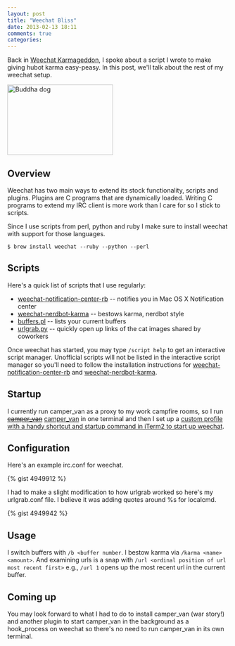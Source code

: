 ```yaml
---
layout: post
title: "Weechat Bliss"
date: 2013-02-13 18:11
comments: true
categories: 
---
```


Back in [Weechat Karmageddon](http://blog.jonathanrwallace.com/blog/2013/01/17/weechat-karmageddon/), I spoke about a script I wrote to make giving hubot karma easy-peasy.  In this post, we'll talk about the rest of my weechat setup.

<a href="http://www.flickr.com/photos/superfantastic/50088733/" title="Buddha dog by SuperFantastic, on Flickr"><img src="http://farm1.staticflickr.com/32/50088733_58935531ce_m.jpg" width="240" height="160" alt="Buddha dog"></a>

<!-- more -->

## Overview

Weechat has two main ways to extend its stock functionality, scripts and plugins. Plugins are C programs that are dynamically loaded. Writing C programs to extend my IRC client is more work than I care for so I stick to scripts.

Since I use scripts from perl, python and ruby I make sure to install weechat with support for those languages.

```$ brew install weechat --ruby --python --perl```

## Scripts

Here's a quick list of scripts that I use regularly:

- [weechat-notification-center-rb](https://github.com/wallace/weechat-notification-center-rb) -- notifies you in Mac OS X Notification center
- [weechat-nerdbot-karma](https://github.com/wallace/weechat-nerdbot-karma) -- bestows karma, nerdbot style
- [buffers.pl](http://www.weechat.org/scripts/source/buffers.pl.html/) -- lists your current buffers
- [urlgrab.py](http://www.weechat.org/scripts/source/urlgrab.py.html/) -- quickly open up links of the cat images shared by coworkers

Once weechat has started, you may type ```/script help``` to get an interactive script manager.  Unofficial scripts will not be listed in the interactive script manager so you'll need to follow the installation instructions for [weechat-notification-center-rb](https://github.com/wallace/weechat-notification-center-rb) and [weechat-nerdbot-karma](https://github.com/wallace/weechat-nerdbot-karma).

## Startup

I currently run camper_van as a proxy to my work campfire rooms, so I run ~~[camper_van](https://github.com/aniero/camper_van)~~ [camper_van](https://github.com/zerowidth/camper_van) in one terminal and then I set up a [custom profile with a handy shortcut and startup command in iTerm2 to start up weechat](https://www.evernote.com/shard/s2/sh/c42cd246-a62e-481f-abbe-883983ac1016/794e8070a80d96a8b0f2bdf9c2320dc9/res/84d089e9-0852-49c2-b3e6-2150411b51b6/skitch.png).  

## Configuration

Here's an example irc.conf for weechat.

{% gist 4949912 %}

I had to make a slight modification to how urlgrab worked so here's my urlgrab.conf file.  I believe it was adding quotes around %s for localcmd.

{% gist 4949942 %}

## Usage

I switch buffers with ```/b <buffer number```.  I bestow karma via ```/karma <name> <amount>```.  And examining urls is a snap with ```/url <ordinal position of url most recent first>``` e.g., ```/url 1``` opens up the most recent url in the current buffer.

## Coming up

You may look forward to what I had to do to install camper_van (war story!) and another plugin to start camper_van in the background as a hook_process on weechat so there's no need to run camper_van in its own terminal.

